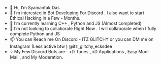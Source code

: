 - 👋 Hi, I’m Syamantak Das
- 👀 I’m interested in Bot Developing For Discord . I also want to start Ethical Hacking in a Few - Months.
- 🌱 I’m currently learning C++ , Python and JS (Almost completed)
- 💞️ I’m not looking to collaborate Right Now . I will collaborate when I fully complete Python and JS
- 📫 You can Reach me On Discord - ITZ GLITCHY or you can DM me on Instagram (Less active btw ) @itz_glitchy_ecksdee
- 💡 My Few Discord Bots are - xD Tunes , xD Applications ,  Easy Mod-Mail , and My Moderation.


<!---
ITZ-GLITCHY/ITZ-GLITCHY is a ✨ special ✨ repository because its `README.md` (this file) appears on your GitHub profile.
You can click the Preview link to take a look at your changes.
--->
